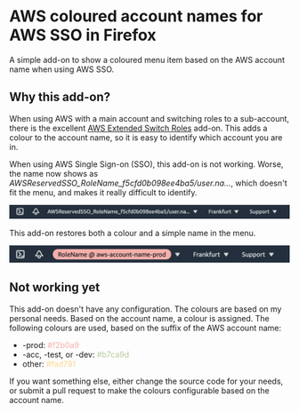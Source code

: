 # AWS coloured account names for AWS SSO in Firefox

A simple add-on to show a coloured menu item based on the AWS account name when using AWS SSO.

## Why this add-on?

When using AWS with a main account and switching roles to a sub-account, there is the excellent
[AWS Extended Switch Roles](https://github.com/tilfinltd/aws-extend-switch-roles) add-on. This
adds a colour to the account name, so it is easy to identify which account you are in.

When using AWS Single Sign-on (SSO), this add-on is not working. Worse, the name now shows as
*AWSReservedSSO_RoleName_f5cfd0b098ee4ba5/user.na...*, which doesn't fit the menu, and makes it really
difficult to identify.

![Without add-on](docs/without-add-on.png)

This add-on restores both a colour and a simple name in the menu.

![With add-on](docs/with-add-on.png)

## Not working yet

This add-on doesn't have any configuration. The colours are based on my personal needs. Based
on the account name, a colour is assigned. The following colours are used, based on the suffix
of the AWS account name:

* -prod: <span style="color: #f2b0a9;">#f2b0a9</span>
* -acc, -test, or -dev: <span style="color: #b7ca9d;">#b7ca9d</span>
* other: <span style="color: #fad791;">#fad791</span>

If you want something else, either change the source code for your needs, or submit a pull
request to make the colours configurable based on the account name.